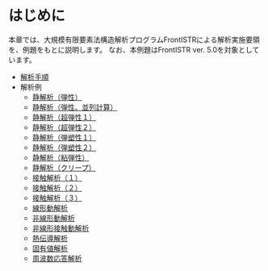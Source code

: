 # はじめに

本章では、大規模有限要素法構造解析プログラムFrontISTRによる解析実施要領を、例題をもとに説明します。
なお、本例題はFrontISTR ver. 5.0を対象としています。

- [解析手順](./tutorial_02)
- 解析例
    - [静解析（弾性）](./tutorial_03)
    - [静解析（弾性、並列計算）](./tutorial_04)
    - [静解析（超弾性１）](./tutorial_05)
    - [静解析（超弾性２）](./tutorial_06)
    - [静解析（弾塑性１）](./tutorial_07)
    - [静解析（弾塑性２）](./tutorial_08)
    - [静解析（粘弾性）](./tutorial_09)
    - [静解析（クリープ）](./tutorial_10)
    - [接触解析（１）](./tutorial_11)
    - [接触解析（２）](./tutorial_12)
    - [接触解析（３）](./tutorial_13)
    - [線形動解析](./tutorial_14)
    - [非線形動解析](./tutorial_15)
    - [非線形接触動解析](./tutorial_16)
    - [熱伝導解析](./tutorial_17)
    - [固有値解析](./tutorial_18)
    - [周波数応答解析](./tutorial_19)
